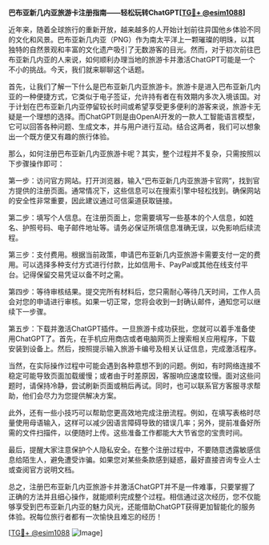 **巴布亚新几内亚旅游卡注册指南——轻松玩转ChatGPT[[TG💪+ @esim1088](https://t.me/s/esim1088)]**

近年来，随着全球旅行的重新开放，越来越多的人开始计划前往异国他乡体验不同的文化和风景。巴布亚新几内亚（PNG）作为南太平洋上一颗璀璨的明珠，以其独特的自然景观和丰富的文化遗产吸引了无数游客的目光。然而，对于初次前往巴布亚新几内亚的人来说，如何顺利办理当地的旅游卡并激活ChatGPT可能是一个不小的挑战。今天，我们就来聊聊这个话题。

首先，让我们了解一下什么是巴布亚新几内亚旅游卡。旅游卡是进入巴布亚新几内亚的一种便捷方式，它类似于电子签证，允许持有者在有效期内多次入境该国。对于计划在巴布亚新几内亚停留较长时间或希望享受更多便利的游客来说，旅游卡无疑是一个理想的选择。而ChatGPT则是由OpenAI开发的一款人工智能语言模型，它可以回答各种问题、生成文本，并与用户进行互动。结合这两者，我们可以想象出一个既方便又有趣的旅行体验。

那么，如何注册巴布亚新几内亚旅游卡呢？其实，整个过程并不复杂，只需按照以下步骤操作即可：

第一步：访问官方网站。打开浏览器，输入“巴布亚新几内亚旅游卡官网”，找到官方提供的注册页面。通常情况下，这些信息可以在搜索引擎中轻松找到。确保网站的安全性非常重要，因此建议通过可信渠道获取链接。

第二步：填写个人信息。在注册页面上，您需要填写一些基本的个人信息，如姓名、护照号码、电子邮件地址等。请务必保证所填信息准确无误，以免影响后续流程。

第三步：支付费用。根据当前政策，申请巴布亚新几内亚旅游卡需要支付一定的费用。可以选择多种支付方式进行付款，比如信用卡、PayPal或其他在线支付平台。记得保留交易凭证以备不时之需。

第四步：等待审核结果。提交完所有材料后，您只需耐心等待几天时间，工作人员会对您的申请进行审核。如果一切正常，您将会收到一封确认邮件，通知您可以继续下一步骤。

第五步：下载并激活ChatGPT插件。一旦旅游卡成功获批，您就可以着手准备使用ChatGPT了。首先，在手机应用商店或者电脑网页上搜索相关应用程序，下载安装到设备上。然后，按照提示输入旅游卡编号及相关认证信息，完成激活程序。

当然，在实际操作过程中可能会遇到各种意想不到的问题。例如，有时网络连接不稳定可能导致页面加载缓慢；或者由于时差原因，客服响应速度较慢。面对这些问题时，请保持冷静，尝试刷新页面或稍后再试。同时，也可以联系官方客服寻求帮助，他们会尽力为您提供解决方案。

此外，还有一些小技巧可以帮助您更高效地完成注册流程。例如，在填写表格时尽量使用母语输入，这样可以减少因语言障碍导致的错误几率；另外，提前准备好所需的文件扫描件，以便随时上传。这些准备工作都能大大节省您的宝贵时间。

最后，提醒大家注意保护个人隐私安全。在整个注册过程中，不要随意透露敏感信息给陌生人，避免遭受诈骗。如果您对某些条款感到疑惑，最好直接咨询专业人士或查阅官方说明文档。

总之，注册巴布亚新几内亚旅游卡并激活ChatGPT并不是一件难事，只要掌握了正确的方法并且细心操作，就能顺利完成整个过程。相信通过这次经历，您不仅能够享受到巴布亚新几内亚的魅力风光，还能借助ChatGPT获得更加智能化的服务体验。祝每位旅行者都有一次愉快且难忘的经历！

[[TG💪+ @esim1088](https://t.me/s/esim1088) ![Image](https://i.postimg.cc/4NQfJmqS/Snipaste-2025-05-13-00-14-12.png)]